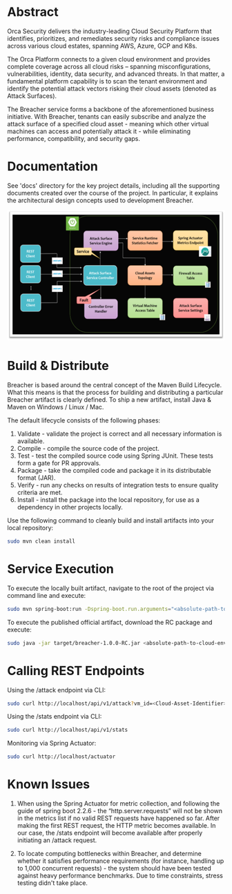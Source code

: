 # Abstract

Orca Security delivers the industry-leading Cloud Security Platform that identifies, prioritizes, and remediates security risks and compliance issues across various cloud estates, spanning AWS, Azure, GCP and K8s.

The Orca Platform connects to a given cloud environment and provides complete coverage across all cloud risks – spanning misconfigurations, vulnerabilities, identity, data security, and advanced threats. In that matter, a fundamental platform capability is to scan the tenant environment and identify the potential attack vectors risking their cloud assets (denoted as Attack Surfaces).

The Breacher service forms a backbone of the aforementioned business initiative. With Breacher, tenants can easily subscribe and analyze the attack surface of a specified cloud asset - meaning which other virtual machines can access and potentially attack it - while eliminating performance, compatibility, and security gaps.

# Documentation

See 'docs' directory for the key project details, including all the supporting documents created over the course of the project. In particular, it explains the architectural design concepts used to development Breacher.

![img_1.png](design.png)

# Build & Distribute

Breacher is based around the central concept of the Maven Build Lifecycle. What this means is that the process for building and distributing a particular Breacher artifact is clearly defined. 
To ship a new artifact, install Java & Maven on Windows / Linux / Mac. 

The default lifecycle consists of the following phases:

1. Validate - validate the project is correct and all necessary information is available.
2. Compile - compile the source code of the project. 
3. Test - test the compiled source code using Spring JUnit. These tests form a gate for PR approvals. 
4. Package - take the compiled code and package it in its distributable format (JAR). 
5. Verify - run any checks on results of integration tests to ensure quality criteria are met.
6. Install - install the package into the local repository, for use as a dependency in other projects locally.

Use the following command to cleanly build and install artifacts into your local repository:

```bash
sudo mvn clean install
```

# Service Execution

To execute the locally built artifact, navigate to the root of the project via command line and execute:

```bash
sudo mvn spring-boot:run -Dspring-boot.run.arguments="<absolute-path-to-cloud-environment-file.json>"
```

To execute the published official artifact, download the RC package and execute:

```bash
sudo java -jar target/breacher-1.0.0-RC.jar <absolute-path-to-cloud-environment-file.json>
```

# Calling REST Endpoints

Using the /attack endpoint via CLI:

```bash
sudo curl http://localhost/api/v1/attack?vm_id=<Cloud-Asset-Identifier>
```

Using the /stats endpoint via CLI:

```bash
sudo curl http://localhost/api/v1/stats
```

Monitoring via Spring Actuator:

```bash
sudo curl http://localhost/actuator
```

# Known Issues

1. When using the Spring Actuator for metric collection, and following the guide of spring boot 2.2.6 - the “http.server.requests” will not be shown in the metrics list if no valid REST requests have happened so far.
After making the first REST request, the HTTP metric becomes available. In our case, the /stats endpoint will become available after properly initiating an /attack request.


2. To locate computing bottlenecks within Breacher, and determine whether it satisfies performance requirements (for instance, handling up to 1,000 concurrent requests) - the system should have been tested against heavy performance benchmarks. Due to time constraints, stress testing didn't take place.






